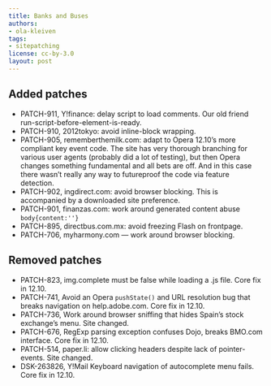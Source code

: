 ```yaml
---
title: Banks and Buses
authors:
- ola-kleiven
tags:
- sitepatching
license: cc-by-3.0
layout: post
---
```


## Added patches

- PATCH-911, Y!finance: delay script to load comments. Our old friend run-script-before-element-is-ready.
- PATCH-910, 2012tokyo: avoid inline-block wrapping.
- PATCH-905, rememberthemilk.com: adapt to Opera 12.10’s more compliant key event code. The site has very thorough branching for various user agents (probably did a lot of testing), but then Opera changes something fundamental and all bets are off. And in this case there wasn’t really any way to futureproof the code via feature detection.
- PATCH-902, ingdirect.com: avoid browser blocking. This is accompanied by a downloaded site preference.
- PATCH-901, finanzas.com: work around generated content abuse `body{content:''}`
- PATCH-895, directbus.com.mx: avoid freezing Flash on frontpage.
- PATCH-706, myharmony.com — work around browser blocking.

## Removed patches

- PATCH-823, img.complete must be false while loading a .js file. Core fix in 12.10.
- PATCH-741, Avoid an Opera `pushState()` and URL resolution bug that breaks navigation on help.adobe.com. Core fix in 12.10.
- PATCH-736, Work around browser sniffing that hides Spain’s stock exchange’s menu. Site changed.
- PATCH-676, RegExp parsing exception confuses Dojo, breaks BMO.com interface. Core fix in 12.10.
- PATCH-514, paper.li: allow clicking headers despite lack of pointer-events. Site changed.
- DSK-263826, Y!Mail Keyboard navigation of autocomplete menu fails. Core fix in 12.10.
